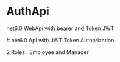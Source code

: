# AuthApi
net6.0 WebApi with bearer and Token JWT

#.net6.0 Api with JWT Token Authorization

2 Roles : Employee and Manager
